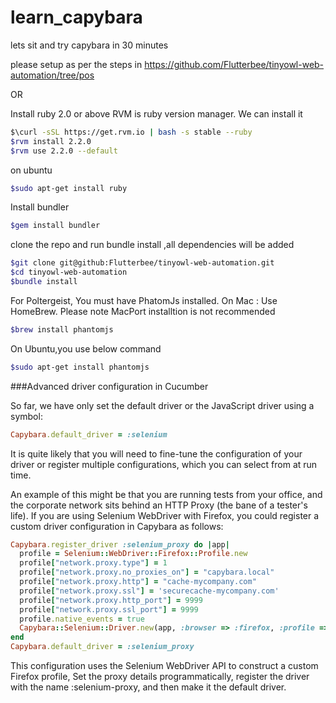 # learn_capybara
lets sit and try capybara in 30 minutes

please setup as per the steps in
https://github.com/Flutterbee/tinyowl-web-automation/tree/pos

OR

Install ruby 2.0 or above
RVM is ruby version manager. We can install it

```bash
$\curl -sSL https://get.rvm.io | bash -s stable --ruby
$rvm install 2.2.0
$rvm use 2.2.0 --default
```
on ubuntu

```bash
$sudo apt-get install ruby
```

Install bundler

```bash
$gem install bundler
```
clone the repo and run bundle install ,all dependencies will be added
```bash
$git clone git@github:Flutterbee/tinyowl-web-automation.git
$cd tinyowl-web-automation
$bundle install
```

For Poltergeist, You must have PhatomJs installed.
On Mac : Use HomeBrew. Please note MacPort installtion is not recommended

```bash
$brew install phantomjs
```

On Ubuntu,you  use below command

```bash
$sudo apt-get install phantomjs
```

###Advanced driver configuration in Cucumber

So far, we have only set the default driver or the JavaScript driver using a symbol:

```ruby
Capybara.default_driver = :selenium
```
It is quite likely that you will need to fine-tune the configuration of your driver or register multiple configurations, which you can select from at run time.

An example of this might be that you are running tests from your office, and the corporate network sits behind an HTTP Proxy (the bane of a tester's life). If you are using Selenium WebDriver with Firefox, you could register a custom driver configuration in Capybara as follows:

```ruby
Capybara.register_driver :selenium_proxy do |app|
  profile = Selenium::WebDriver::Firefox::Profile.new
  profile["network.proxy.type"] = 1
  profile["network.proxy.no_proxies_on"] = "capybara.local"
  profile["network.proxy.http"] = "cache-mycompany.com"
  profile["network.proxy.ssl"] = 'securecache-mycompany.com'
  profile["network.proxy.http_port"] = 9999
  profile["network.proxy.ssl_port"] = 9999
  profile.native_events = true
  Capybara::Selenium::Driver.new(app, :browser => :firefox, :profile => profile)
end
Capybara.default_driver = :selenium_proxy
```

This configuration uses the Selenium WebDriver API to construct a custom Firefox profile,
Set the proxy details programmatically, register the driver with the name :selenium-proxy,
and then make it the default driver.
